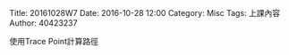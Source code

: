 Title: 20161028W7
Date: 2016-10-28 12:00
Category: Misc
Tags: 上課內容
Author: 40423237

<p>使用Trace Point計算路徑<p>
